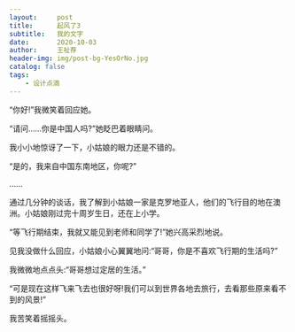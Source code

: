 ```yaml
---
layout:     post
title:      起风了3
subtitle:   我的文字
date:       2020-10-03
author:     王祉荐
header-img: img/post-bg-YesOrNo.jpg
catalog: false
tags:
    - 设计点滴
---
```


“你好!”我微笑着回应她。

“请问……你是中国人吗?”她眨巴着眼睛问。

我小小地惊讶了一下，小姑娘的眼力还是不错的。

“是的，我来自中国东南地区，你呢?”

……

通过几分钟的谈话，我了解到小姑娘一家是克罗地亚人，他们的飞行目的地在澳洲。小姑娘刚过完十周岁生日，还在上小学。

“等飞行期结束，我就又能见到老师和同学了!”她兴高采烈地说。

见我没做什么回应，小姑娘小心翼翼地问:“哥哥，你是不喜欢飞行期的生活吗?”

我微微地点点头:“哥哥想过定居的生活。”

“可是现在这样飞来飞去也很好呀!我们可以到世界各地去旅行，去看那些原来看不到的风景!”

我苦笑着摇摇头。
